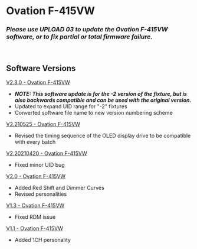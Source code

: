 # Ovation F-415VW

### ***Please use UPLOAD 03 to update the Ovation F-415VW software, or to fix partial or total firmware failure.***
&nbsp;

## Software Versions

[V2.3.0 - Ovation F-415VW](https://github.com/Chauvet-Pro/OVATIONF415VW/blob/cd65f2502da680a3086cda48b913cf55ace1d0a0/firmware/V2.3.0.zip)
- ***NOTE: This software update is for the -2 version of the fixture, but is also backwards compatible and can be used with the original version.***
- Updated to expand UID range for "-2" fixtures
- Converted software file name to new version numbering scheme

[V2.210525 - Ovation F-415VW](https://github.com/Chauvet-Pro/OVATIONF415VW/blob/cd65f2502da680a3086cda48b913cf55ace1d0a0/firmware/V2.210525.zip)
- Revised the timing sequence of the OLED display drive to be compatible with every batch

[V2.20210420 - Ovation F-415VW](https://github.com/Chauvet-Pro/OVATIONF415VW/blob/cd65f2502da680a3086cda48b913cf55ace1d0a0/firmware/V2.20210420.zip)
- Fixed minor UID bug

[V2.0 - Ovation F-415VW](https://github.com/Chauvet-Pro/OVATIONF415VW/blob/cd65f2502da680a3086cda48b913cf55ace1d0a0/firmware/V2.0.zip)
- Added Red Shift and Dimmer Curves
- Revised personalities

[V1.3 - Ovation F-415VW](https://github.com/Chauvet-Pro/OVATIONF415VW/blob/cd65f2502da680a3086cda48b913cf55ace1d0a0/firmware/V1.3.zip)
- Fixed RDM issue

[V1.1 - Ovation F-415VW](https://github.com/Chauvet-Pro/OVATIONF415VW/blob/cd65f2502da680a3086cda48b913cf55ace1d0a0/firmware/V1.1.zip)
- Added 1CH personality

